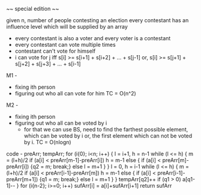 ~~ special edition ~~

given n, number of people contesting an election
every contestant has an influence level which will be supplied by an array
- every contestant is also a voter and every voter is a contestant
- every contestant can vote multiple times
- contestant can't vote for himself
- i can vote for j iff s[i] >= s[i+1] + s[i+2] + ... + s[j-1]
or, s[i] >= s[j+1] + s[j+2] + s[j+3] + ... + s[i-1]

M1 -
- fixing ith person
- figuring out who all can vote for him
TC = O(n^2)

M2 -
- fixing ith person
- figuring out who all can be voted by i
    - for that we can use BS, need to find the farthest possible element, which can be voted by i
        or, the first element which can not be voted by i.
TC = O(nlogn)

code -
preArr;
tempArr;
for (i{0}; i<n; i++) {
    l = i+1, h = n-1
    while (l <= h) {
        m = (l+h)/2
        if (a[i] < preArr[m-1]-preArr[i]) h = m-1
        else {
            if (a[i] < preArr[m]-preArr[i]) {q2 = m; break;}
            else l = m+1
        }
    }
    l = 0, h = i-1
    while (l <= h) {
        m = (l+h)/2
        if (a[i] < preArr[i-1]-preArr[m]) h = m-1
        else {
            if (a[i] < preArr[i-1]-preArr[m+1]) {q1 = m; break;}
            else l = m+1
        }
    }
    tempArr[q2]++
    if (q1 > 0) a[q1-1]--
}
for (i{n-2}; i>=0; i++)
    sufArr[i] = a[i]+sufArr[i+1]
return sufArr
